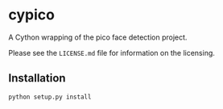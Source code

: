 cypico
======

A Cython wrapping of the pico face detection project. 

Please see the `LICENSE.md` file for information on the licensing.

Installation
------------
``python setup.py install``
